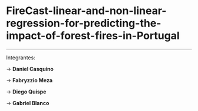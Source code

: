 # FireCast-linear-and-non-linear-regression-for-predicting-the-impact-of-forest-fires-in-Portugal
---------------

Integrantes:

-> **Daniel Casquino**

-> **Fabryzzio Meza**

-> **Diego Quispe**

-> **Gabriel Blanco**
